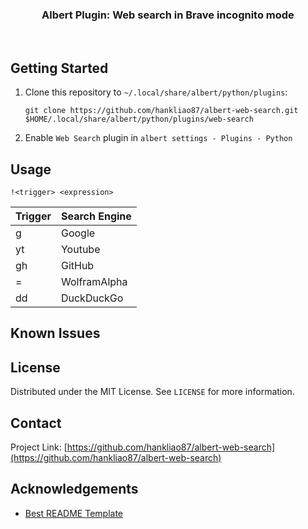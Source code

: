 <p align="center">
<h3 align="center">Albert Plugin: Web search in Brave incognito mode</h3>

<p align="center">
<a href="https://github.com/hankliao87/albert-web-search/graphs/contributors">
<img src="https://img.shields.io/github/contributors/hankliao87/albert-web-search.svg?style=flat-square" alt=""></a>
<a href="https://github.com/hankliao87/albert-web-search/network/members">
<img src="https://img.shields.io/github/forks/hankliao87/albert-web-search.svg?style=flat-square" alt=""></a>
<a href="https://github.com/hankliao87/albert-web-search/stargazers">
<img src="https://img.shields.io/github/stars/hankliao87/albert-web-search.svg?style=flat-square" alt=""></a>
<a href="https://github.com/hankliao87/albert-web-search/issues">
<img src="https://img.shields.io/github/issues/hankliao87/albert-web-search.svg?style=flat-square" alt=""></a>
<a href="https://github.com/hankliao87/albert-web-search/blob/master/LICENSE.txt">
<img src="https://img.shields.io/github/license/hankliao87/albert-web-search.svg?style=flat-square" alt=""></a>
</p>

</p>

## Getting Started

1. Clone this repository to `~/.local/share/albert/python/plugins`:
   ```
   git clone https://github.com/hankliao87/albert-web-search.git $HOME/.local/share/albert/python/plugins/web-search
   ```
2. Enable `Web Search` plugin in `albert settings - Plugins - Python`

## Usage

`!<trigger> <expression>`

| Trigger | Search Engine |
| ------- | ------------- |
| g       | Google        |
| yt      | Youtube       |
| gh      | GitHub        |
| =       | WolframAlpha  |
| dd      | DuckDuckGo    |

## Known Issues

## License

Distributed under the MIT License. See `LICENSE` for more information.

## Contact

Project Link: [https://github.com/hankliao87/albert-web-search](https://github.com/hankliao87/albert-web-search)

## Acknowledgements
- [Best README Template](https://github.com/othneildrew/Best-README-Template)

